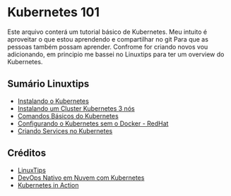 # Kubernetes 101

Este arquivo conterá um tutorial básico de Kubernetes.
Meu intuito é aproveitar o que estou aprendendo e compartilhar no git Para que as pessoas também possam aprender. Confrome for criando novos vou adicionando, em principio me bassei no Linuxtips para ter um overview do Kubernetes.  

## Sumário Linuxtips
* [Instalando o Kubernetes](01_instalando_kubernetes.md)
* [Instalando um Cluster Kubernetes 3 nós](02_cluster_kubernetes_3nos.md)
* [Comandos Básicos do Kubernetes](03_comandos_basicos.md)
* [Configurando o Kubernetes sem o Docker - RedHat](04_configurando_kbs_sem_docker.md)
* [Criando Services no Kubernetes](05_criando_services_no_kubernetes.md)

## Créditos

* [LinuxTips](https://www.linuxtips.io/post/descomplicando-o-kubernetes-01)
* [DevOps Nativo em Nuvem com Kubernetes](https://www.amazon.com.br/DevOps-nativo-nuvem-com-Kubernetes-ebook/dp/B07TZKVKVH)
* [Kubernetes in Action](https://www.manning.com/books/kubernetes-in-action)